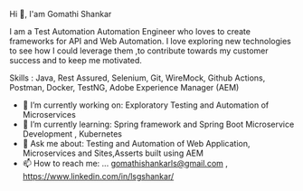 Hi 👋, I'am Gomathi Shankar

<!--
**gomathishankar/gomathishankar** is a ✨ _special_ ✨ repository because its `README.md` (this file) appears on your GitHub profile.
-->

I am a Test Automation Automation Engineer who loves to create frameworks for API and Web Automation. I love exploring new technologies to see how I could leverage them ,to contribute towards my customer success and to keep me motivated. 

Skills  : Java, Rest Assured, Selenium, Git, WireMock, Github Actions, Postman, Docker, TestNG, Adobe Experience Manager (AEM)

- 🔭 I’m currently working on: Exploratory Testing and Automation of Microservices
- 🌱 I’m currently learning: Spring framework and Spring Boot Microservice Development , Kubernetes
- 💬 Ask me about: Testing and Automation of Web Application, Microservices and Sites,Asserts built using AEM 
- 📫 How to reach me: ... gomathishankarls@gmail.com , https://www.linkedin.com/in/lsgshankar/
